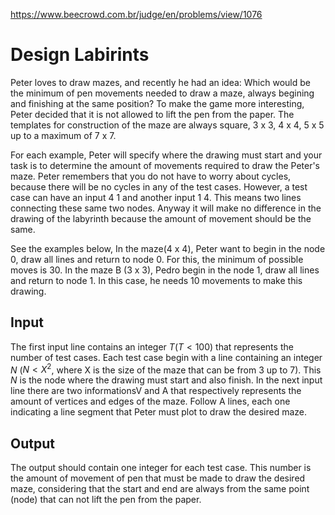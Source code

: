 https://www.beecrowd.com.br/judge/en/problems/view/1076

# Design Labirints

Peter loves to draw mazes, and recently he had an idea: Which would be the
minimum of pen movements needed to draw a maze, always begining and finishing
at the same position? To make the game more interesting, Peter decided that it
is not allowed to lift the pen from the paper. The templates for construction
of the maze are always square, 3 x 3, 4 x 4, 5 x 5 up to a maximum of 7 x 7.

For each example, Peter will specify where the drawing must start and your task
is to determine the amount of movements required to draw the Peter's maze.
Peter remembers that you do not have to worry about cycles, because there will
be no cycles in any of the test cases. However, a test case can have an input
4 1 and another input 1 4. This means two lines connecting these same two
nodes. Anyway it will make no difference in the drawing of the labyrinth
because the amount of movement should be the same.

See the examples below, In the maze(4 x 4), Peter want to begin in the node 0,
draw all lines and return to node 0. For this, the minimum of possible moves is
30. In the maze B (3 x 3), Pedro begin in the node 1, draw all lines and return
to node 1. In this case, he needs 10 movements to make this drawing.

## Input

The first input line contains an integer $T (T \lt 100)$ that represents the number
of test cases. Each test case begin with a line containing an integer
$N$ ($N < X^2$, where X is the size of the maze that can be from 3 up to 7). This $N$
is the node where the drawing must start and also finish. In the next input
line there are two informationsV and A that respectively represents the amount
of vertices and edges of the maze. Follow A lines, each one indicating a line
segment that Peter must plot to draw the desired maze.

## Output

The output should contain one integer for each test case. This number is the
amount of movement of pen that must be made to draw the desired maze,
considering that the start and end are always from the same point (node) that
can not lift the pen from the paper.

